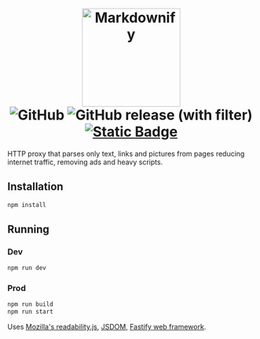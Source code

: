 <h1 align="center">
  <a href="https://github.com/TxtDot/txtdot"><img src="https://github.com/TxtDot/.github/blob/main/imgs/TXTDot%20gh.png?raw=true" alt="Markdownify" width="200"></a> <br>
  <img alt="GitHub" src="https://img.shields.io/github/license/txtdot/txtdot">
  <img alt="GitHub release (with filter)" src="https://img.shields.io/github/v/release/TxtDot/txtdot?display_name=release">
  <a href="https://matrix.to/#/#txtdot:matrix.org"><img alt="Static Badge" src="https://img.shields.io/badge/matrix_chat-green">
</a>

</h1>

HTTP proxy that parses only text, links and pictures from pages
reducing internet traffic, removing ads and heavy scripts.

## Installation

```bash
npm install
```

## Running

### Dev

```bash
npm run dev
```

### Prod

```bash
npm run build
npm run start
```

Uses [Mozilla's readability.js](https://github.com/mozilla/readability),
[JSDOM](https://github.com/jsdom/jsdom),
[Fastify web framework](https://github.com/fastify/fastify).
